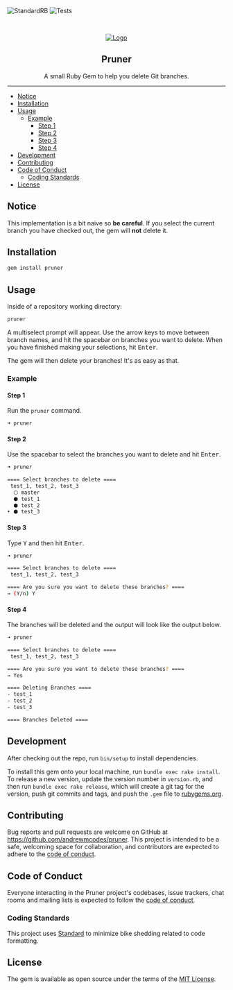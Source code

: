 ![StandardRB](https://github.com/andrewmcodes/pruner/workflows/StandardRB/badge.svg)
![Tests](https://github.com/andrewmcodes/pruner/workflows/Tests/badge.svg)

<!-- PROJECT LOGO -->
<br />
<p align="center">
  <a href="https://github.com/andrewmcodes/pruner">
    <img src="https://repository-images.githubusercontent.com/235921931/1c26a800-3e2c-11ea-802c-68edb79fc033" alt="Logo">
  </a>

  <h2 align="center">Pruner</h2>

  <p align="center">
    A small Ruby Gem to help you delete Git branches.
  </p>
</p>

<hr/>

- [Notice](#notice)
- [Installation](#installation)
- [Usage](#usage)
  - [Example](#example)
    - [Step 1](#step-1)
    - [Step 2](#step-2)
    - [Step 3](#step-3)
    - [Step 4](#step-4)
- [Development](#development)
- [Contributing](#contributing)
- [Code of Conduct](#code-of-conduct)
  - [Coding Standards](#coding-standards)
- [License](#license)

## Notice

This implementation is a bit naive so **be careful**. If you select the current branch you have checked out, the gem will **not** delete it.

## Installation

```sh
gem install pruner
```

## Usage

Inside of a repository working directory:

```sh
pruner
```

A multiselect prompt will appear. Use the arrow keys to move between branch names, and hit the spacebar on branches you want to delete. When you have finished making your selections, hit <kbd>Enter</kbd>.

The gem will then delete your branches! It's as easy as that.

### Example

#### Step 1

Run the `pruner` command.

```sh
➜ pruner
```

#### Step 2

Use the spacebar to select the branches you want to delete and hit <kbd>Enter</kbd>.

```sh
➜ pruner

==== Select branches to delete ====
 test_1, test_2, test_3
  ⬡ master
  ⬢ test_1
  ⬢ test_2
‣ ⬢ test_3
```

#### Step 3

Type <kbd>Y</kbd> and then hit <kbd>Enter</kbd>.

```sh
➜ pruner

==== Select branches to delete ====
 test_1, test_2, test_3

==== Are you sure you want to delete these branches? ====
→ (Y/n) Y
```

#### Step 4

The branches will be deleted and the output will look like the output below.

```sh
➜ pruner

==== Select branches to delete ====
 test_1, test_2, test_3

==== Are you sure you want to delete these branches? ====
→ Yes

==== Deleting Branches ====
- test_1
- test_2
- test_3

==== Branches Deleted ====
```

## Development

After checking out the repo, run `bin/setup` to install dependencies.

To install this gem onto your local machine, run `bundle exec rake install`. To release a new version, update the version number in `version.rb`, and then run `bundle exec rake release`, which will create a git tag for the version, push git commits and tags, and push the `.gem` file to [rubygems.org](https://rubygems.org).

## Contributing

Bug reports and pull requests are welcome on GitHub at https://github.com/andrewmcodes/pruner. This project is intended to be a safe, welcoming space for collaboration, and contributors are expected to adhere to the [code of conduct](https://github.com/andrewmcodes/pruner/blob/master/CODE_OF_CONDUCT.md).

## Code of Conduct

Everyone interacting in the Pruner project's codebases, issue trackers, chat rooms and mailing lists is expected to follow the [code of conduct](https://github.com/andrewmcodes/pruner/blob/master/CODE_OF_CONDUCT.md).

### Coding Standards

This project uses [Standard](https://github.com/testdouble/standard) to minimize bike shedding related to code formatting.

## License

The gem is available as open source under the terms of the [MIT License](https://opensource.org/licenses/MIT).
